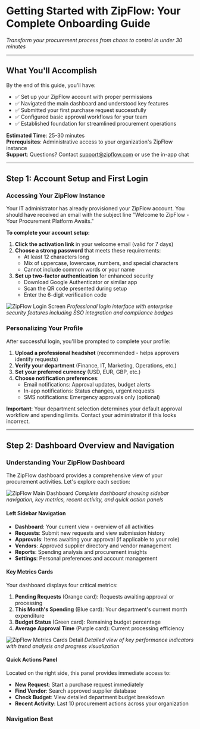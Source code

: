 # Getting Started with ZipFlow: Your Complete Onboarding Guide

*Transform your procurement process from chaos to control in under 30 minutes*

---

## What You'll Accomplish

By the end of this guide, you'll have:
- ✅ Set up your ZipFlow account with proper permissions
- ✅ Navigated the main dashboard and understood key features  
- ✅ Submitted your first purchase request successfully
- ✅ Configured basic approval workflows for your team
- ✅ Established foundation for streamlined procurement operations

**Estimated Time**: 25-30 minutes  
**Prerequisites**: Administrative access to your organization's ZipFlow instance  
**Support**: Questions? Contact support@zipflow.com or use the in-app chat

---

## Step 1: Account Setup and First Login

### Accessing Your ZipFlow Instance

Your IT administrator has already provisioned your ZipFlow account. You should have received an email with the subject line "Welcome to ZipFlow - Your Procurement Platform Awaits."

**To complete your account setup:**

1. **Click the activation link** in your welcome email (valid for 7 days)
2. **Choose a strong password** that meets these requirements:
   - At least 12 characters long
   - Mix of uppercase, lowercase, numbers, and special characters
   - Cannot include common words or your name
3. **Set up two-factor authentication** for enhanced security
   - Download Google Authenticator or similar app
   - Scan the QR code presented during setup
   - Enter the 6-digit verification code

![ZipFlow Login Screen](../assets/screenshots/zipflow-01-login.png)
*Professional login interface with enterprise security features including SSO integration and compliance badges*

### Personalizing Your Profile

After successful login, you'll be prompted to complete your profile:

1. **Upload a professional headshot** (recommended - helps approvers identify requests)
2. **Verify your department** (Finance, IT, Marketing, Operations, etc.)
3. **Set your preferred currency** (USD, EUR, GBP, etc.)
4. **Choose notification preferences**:
   - Email notifications: Approval updates, budget alerts
   - In-app notifications: Status changes, urgent requests
   - SMS notifications: Emergency approvals only (optional)

**Important**: Your department selection determines your default approval workflow and spending limits. Contact your administrator if this looks incorrect.

---

## Step 2: Dashboard Overview and Navigation

### Understanding Your ZipFlow Dashboard

The ZipFlow dashboard provides a comprehensive view of your procurement activities. Let's explore each section:

![ZipFlow Main Dashboard](../assets/screenshots/zipflow-02-dashboard.png)
*Complete dashboard showing sidebar navigation, key metrics, recent activity, and quick action panels*

#### Left Sidebar Navigation
- **Dashboard**: Your current view - overview of all activities
- **Requests**: Submit new requests and view submission history
- **Approvals**: Items awaiting your approval (if applicable to your role)
- **Vendors**: Approved supplier directory and vendor management
- **Reports**: Spending analysis and procurement insights
- **Settings**: Personal preferences and account management

#### Key Metrics Cards
Your dashboard displays four critical metrics:

1. **Pending Requests** (Orange card): Requests awaiting approval or processing
2. **This Month's Spending** (Blue card): Your department's current month expenditure
3. **Budget Status** (Green card): Remaining budget percentage
4. **Average Approval Time** (Purple card): Current processing efficiency

![ZipFlow Metrics Cards Detail](../assets/screenshots/zipflow-03-metrics-detail.png)
*Detailed view of key performance indicators with trend analysis and progress visualization*

#### Quick Actions Panel
Located on the right side, this panel provides immediate access to:
- **New Request**: Start a purchase request immediately
- **Find Vendor**: Search approved supplier database  
- **Check Budget**: View detailed department budget breakdown
- **Recent Activity**: Last 10 procurement actions across your organization

### Navigation Best
